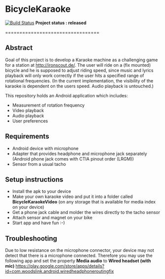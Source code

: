 # BicycleKaraoke

[![Build Status](https://travis-ci.org/mdicke2s/BicycleKaraoke.svg?branch=master)](https://travis-ci.org/mdicke2s/BicycleKaraoke)
**Project status : released** 

=================================

## Abstract
Goal of this project is to develop a Karaoke machine as a challenging game for a station at http://ironscout.de/. The user will ride on a (fix mounted) bicycle and he is supposed to adjust riding speed, since music and lyrics playback will only work correctly if the user hits a specified range of rotational frequencies. (In the current implementation, the visibility of the karaoke is dependent on the users speed. Audio playback is untouched.)

This repository holds an Android application which includes:
- Measurement of rotation frequency
- Video playback
- Audio playback
- User preferences

## Requirements
- Android device with microphone
- Adapter that provides headphone and microphone jack separately (Android phone jack comes with CTIA pinout order (LRGM))
- Sensor from a usual tacho

## Setup instructions
- Install the apk to your device
- Make your own karaoke video and put it into a folder called **BicycleKaraokeVideo** (on any storage that is available for media index on your device)
- Get a phone jack cable and molder the wires directly to the tacho sensor
- Attach sensor and magnet on your bike
- Start app and have fun :-)

## Troubleshooting
Due to low resistance on the microphone connector, your device may not detect that there is a microphone connected. Therefore you may use the following app and set the property **Media audio** to **Wired headset (with mic)**
https://play.google.com/store/apps/details?id=com.woodslink.android.wiredheadphoneroutingfix
